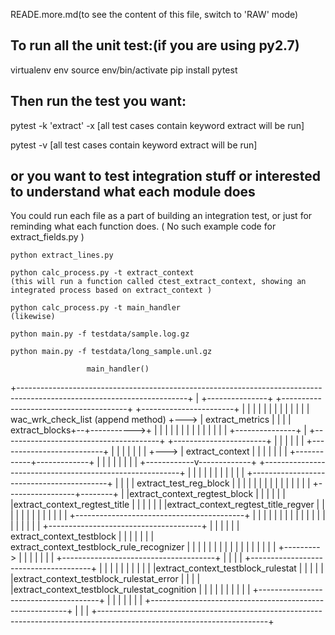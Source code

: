 READE.more.md(to see the content of this file, switch to 'RAW' mode)

## To run all the unit test:(if you are using py2.7)
virtualenv env
source env/bin/activate
pip install pytest

## Then run the test you want:
pytest -k 'extract' -x [all test cases contain keyword extract will be run]

pytest -v [all test cases contain keyword extract will be run]


## or you want to test integration stuff or interested to understand what each module does
You could run each file as a part of building an integration test, or just for reminding what each function does.
 ( No such example code for extract_fields.py )
```
python extract_lines.py

python calc_process.py -t extract_context 
(this will run a function called ctest_extract_context, showing an integrated process based on extract_context )

python calc_process.py -t main_handler
(likewise)

python main.py -f testdata/sample.log.gz

python main.py -f testdata/long_sample.unl.gz

```



 
                     main_handler()

+------------------------------------------------------------------------------------------------------------------------+
| +---------------+               +---------------------------------------+     +-----------------------+                |
| |               |               |                                       |     |                       |                |
| |               |               |    wac_wrk_check_list (append method) +---> | extract_metrics       |                |
| | extract_blocks+--+----------->+                                       |     |                       |                |
| |               |  |            |                                       |     |                       |                |
| +---------------+  |            +---------------------------------------+     +-----------------------+                |
|                    |                                                                                                   |
|                    |      +--------------------------+                                                                 |
|                    |      |                          |                                                                 |
|                    +--->  |    extract_context       |                                                                 |
|                           |                          |                                                                 |
|                           +------------+-------------+                                                                 |
|                                        |                                                                               |
|                                        |                                                                               |
|                           +------------v-------------+  +---------------------------------------------------------+    |
|                           |                          |  |                                                         |    |
|                           |                          |  |   +------------------------------------------+          |    |
|                           |   extract_test_reg_block |  |   |                                          |          |    |
|                           |                          |  |   |                                          |          |    |
|                           +-----------------+--------+  |   |extract_context_regtest_block             |          |    |
|                                             |           |   |extract_context_regtest_title             |          |    |
|                                             |           |   |extract_context_regtest_title_regver      |          |    |
|                                             |           |   |                                          |          |    |
|                                             |           |   +------------------------------------------+          |    |
|                                             |           |                                                         |    |
|                                             |           |                                                         |    |
|                                             |           |                                                         |    |
|                                             |           |   +--------------------------------------+              |    |
|                                             |           |   | extract_context_testblock            |              |    |
|                                             |           |   | extract_context_testblock_rule_recognizer           |    |
|                                             |           |   |                                      |              |    |
|                                             |           |   |                                      |              |    |
|                                             +---------> |   |                                      |              |    |
|                                                         |   +--------------------------------------+              |    |
|                                                         |   +--------------------------------------+              |    |
|                                                         |   |                                      |              |    |
|                                                         |   |extract_context_testblock_rulestat    |              |    |
|                                                         |   |extract_context_testblock_rulestat_error             |    |
|                                                         |   |extract_context_testblock_rulestat_cognition         |    |
|                                                         |   |                                      |              |    |
|                                                         |   +--------------------------------------+              |    |
|                                                         |                                                         |    |
|                                                         +---------------------------------------------------------+    |
|                                                                                                                        |
+------------------------------------------------------------------------------------------------------------------------+
